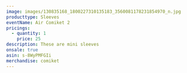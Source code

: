 ```yaml
---
image: images/130835168_1800227310135183_3560081178231854970_n.jpg
producttype: Sleeves
eventName: Air Comiket 2
pricings:
  - quantity: 1
    price: 25
description: These are mini sleeves
onsale: true
asin: s-8WyPMFGIi
merchandise: comiket
---
```

